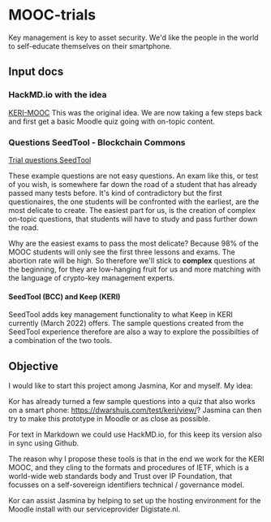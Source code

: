 # MOOC-trials
Key management is key to asset security. We'd like the people in the world to self-educate themselves on their smartphone.

## Input docs

### HackMD.io with the idea
[KERI-MOOC](https://hackmd.io/nuUu5S8UQjOHXw_a53LvvA) This was the original idea. We are now taking a few steps back and first get a basic Moodle quiz going with on-topic content.

### Questions SeedTool - Blockchain Commons
[Trial questions SeedTool](https://github.com/henkvancann/MOOC-trials/blob/master/quizSeedTool.md)

These example questions are not easy questions. An exam like this, or test of you wish, is somewhere far down the road of a student that has already passed many tests before. It's kind of contradictory but the first questionaires, the one students will be confronted with the earliest, are the most delicate to create. The easiest part for us, is the creation of complex on-topic questions, that students will have to study and pass further down the road.

Why are the easiest exams to pass the most delicate? Because 98% of the MOOC students will only see the first three lessons and exams. The abortion rate will be high. 
So therefore we'll stick to **complex** questions at the beginning, for they are low-hanging fruit for us and more matching with the language of crypto-key management experts.

#### SeedTool (BCC) and Keep (KERI)
SeedTool adds key management functionality to what Keep in KERI currently (March 2022) offers. The sample questions created from the SeedTool experience therefore are also a way to explore the possibilties of a combination of the two tools.

## Objective
I would like to start this project among Jasmina, Kor and myself. My idea: 

Kor has already turned a few sample questions into a quiz that also works on a smart phone:
https://dwarshuis.com/test/keri/view/?
Jasmina can then try to make this prototype in Moodle or as close as possible.

For text in Markdown we could use HackMD.io, for this keep its version also in sync using Github.

The reason why I propose these tools is that in the end we work for the KERI MOOC, and they cling to the formats and procedures of IETF, which is a world-wide web standards body and Trust over IP Foundation, that focusses on a self-sovereign identifiers technical / governance model.

Kor can assist Jasmina by helping to set up the hosting environment for the Moodle install with our serviceprovider Digistate.nl.

